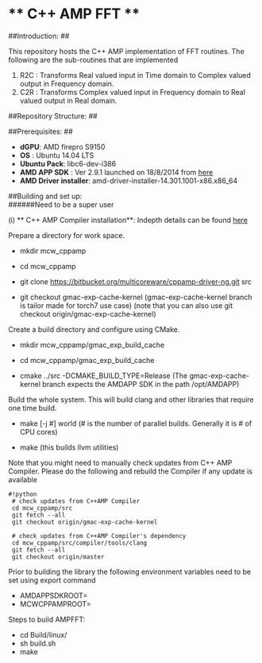 # ** C++ AMP FFT ** #

##Introduction: ##

This repository hosts the C++ AMP implementation of FFT routines. The following are the sub-routines that are implemented

1. R2C : Transforms Real valued input in Time domain to Complex valued output in Frequency domain.
2. C2R : Transforms Complex valued input in Frequency domain to Real valued output in Real domain.


##Repository Structure: ##

##Prerequisites: ##
* **dGPU**:  AMD firepro S9150
* **OS** : Ubuntu 14.04 LTS
* **Ubuntu Pack**: libc6-dev-i386
* **AMD APP SDK** : Ver 2.9.1 launched on 18/8/2014 from [here](http://developer.amd.com/tools-and-sdks/opencl-zone/amd-accelerated-parallel-processing-app-sdk/)
* **AMD Driver installer**: amd-driver-installer-14.301.1001-x86.x86_64


##Building and set up:    
######Need to be a super user

(i)  ** C++ AMP Compiler installation**: Indepth details can be found [here](https://bitbucket.org/multicoreware/cppamp-driver-ng/overview)

Prepare a directory for work space.

   * mkdir mcw_cppamp

   * cd mcw_cppamp 
   
   * git clone https://bitbucket.org/multicoreware/cppamp-driver-ng.git src

   * git checkout gmac-exp-cache-kernel (gmac-exp-cache-kernel branch is tailor made for torch7 use case)
(note that you can also use git checkout origin/gmac-exp-cache-kernel)

Create a build directory and configure using CMake.

  *  mkdir mcw_cppamp/gmac_exp_build_cache

  * cd mcw_cppamp/gmac_exp_build_cache

  * cmake ../src -DCMAKE_BUILD_TYPE=Release (The gmac-exp-cache-kernel branch expects the AMDAPP SDK in the path /opt/AMDAPP)

Build the whole system. This will build clang and other libraries that require one time build.

  * make [-j #] world           (# is the number of parallel builds. Generally it is # of CPU cores)

  * make                        (this builds llvm utilities)

Note that you might need to manually check updates from C++ AMP Compiler.
Please do the following and rebuild the Compiler if any update is available

```
#!python
 # check updates from C++AMP Compiler
 cd mcw_cppamp/src
 git fetch --all
 git checkout origin/gmac-exp-cache-kernel

 # check updates from C++AMP Compiler's dependency
 cd mcw_cppamp/src/compiler/tools/clang
 git fetch --all
 git checkout origin/master
```
Prior to building the library the following environment variables need to be set using export command

* AMDAPPSDKROOT=<path to AMD APP SDK>
* MCWCPPAMPROOT=<path to mcw_cppamp dir>

Steps to build AMPFFT:
   * cd Build/linux/
   * sh build.sh
   * make